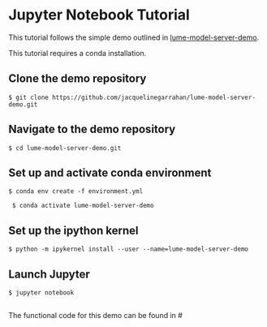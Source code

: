 # Jupyter Notebook Tutorial

This tutorial follows the simple demo outlined in [lume-model-server-demo](https://github.com/jacquelinegarrahan/lume-model-server-demo). 

This tutorial requires a conda installation. 

## Clone the demo repository

``` $ git clone https://github.com/jacquelinegarrahan/lume-model-server-demo.git ```

## Navigate to the demo repository

``` $ cd lume-model-server-demo.git ```

## Set up and activate conda environment

``` $ conda env create -f environment.yml ```

``` $ conda activate lume-model-server-demo```

## Set up the ipython kernel

```$ python -m ipykernel install --user --name=lume-model-server-demo ```

## Launch Jupyter

``` $ jupyter notebook ```

## 


The functional code for this demo can be found in #
